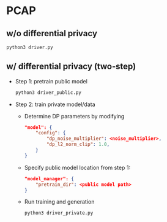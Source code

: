 # PCAP
## w/o differential privacy
```Bash
python3 driver.py
```

## w/ differential privacy (two-step)
- Step 1: pretrain public model
    ```Bash
    python3 driver_public.py
    ```

- Step 2: train private model/data
    - Determine DP parameters by modifying
        ```Json
        "model": {
            "config": {
                "dp_noise_multiplier": <noise_multiplier>,
                "dp_l2_norm_clip": 1.0,
            }
        }
        ```
    - Specify public model location from step 1:
        ```Json
        "model_manager": {
            "pretrain_dir": <public model path>
        }
        ```
    - Run training and generation
        ```Bash
        python3 driver_private.py
        ```